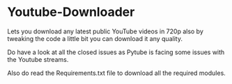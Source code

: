 # Youtube-Downloader

Lets you download any latest public YouTube videos in 720p also by tweaking the code a little bit you can download it any quality.

Do have a look at all the closed issues as Pytube is facing some issues with the Youtube streams. 

Also do read the Requirements.txt file to download all the required modules.
